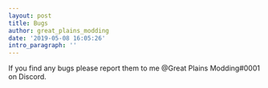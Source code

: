 ```yaml
---
layout: post
title: Bugs
author: great_plains_modding
date: '2019-05-08 16:05:26'
intro_paragraph: ''
---
```

If you find any bugs please report them to me @Great Plains Modding#0001 on Discord.
